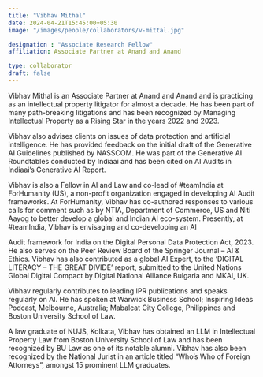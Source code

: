 ```yaml
---
title: "Vibhav Mithal"
date: 2024-04-21T15:45:00+05:30
image: "/images/people/collaborators/v-mittal.jpg"

designation : "Associate Research Fellow"
affiliation: Associate Partner at Anand and Anand

type: collaborator
draft: false
---
```


Vibhav Mithal is an Associate Partner at Anand and Anand and is practicing as an intellectual property litigator for almost a decade. He has been part of many path-breaking litigations and has been recognized by Managing Intellectual Property as a Rising Star in the years 2022 and 2023.

Vibhav also advises clients on issues of data protection and artificial intelligence. He has provided feedback on the initial draft of the Generative AI Guidelines published by NASSCOM. He was part of the Generative AI Roundtables conducted by Indiaai and has been cited on AI Audits in Indiaai’s Generative AI Report.

Vibhav is also a Fellow in AI and Law and co-lead of #teamIndia at ForHumanity (US), a non-profit organization engaged in developing AI Audit frameworks. At ForHumanity, Vibhav has co-authored responses to various calls for comment such as by NTIA, Department of Commerce, US and Niti Aayog to better develop a global and Indian AI eco-system. Presently, at #teamIndia, Vibhav is envisaging and co-developing an AI

Audit framework for India on the Digital Personal Data Protection Act, 2023. He also serves on the Peer Review Board of the Springer Journal – AI &amp; Ethics. Vibhav has also contributed as a global AI Expert, to the ‘DIGITAL LITERACY – THE GREAT DIVIDE’ report, submitted to the United Nations Global Digital Compact by Digital National Alliance Bulgaria and MKAI, UK.

Vibhav regularly contributes to leading IPR publications and speaks regularly on AI. He has spoken at Warwick Business School; Inspiring Ideas Podcast, Melbourne, Australia; Mabalcat City College, Philippines and Boston University School of Law.

A law graduate of NUJS, Kolkata, Vibhav has obtained an LLM in Intellectual Property Law from Boston University School of Law and has been recognized by BU Law as one of its notable alumni. Vibhav has also been recognized by the National Jurist in an article titled “Who’s Who of Foreign Attorneys”, amongst 15 prominent LLM graduates.